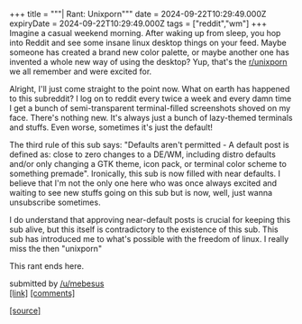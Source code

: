 +++
title = """| Rant: Unixporn"""
date = 2024-09-22T10:29:49.000Z
expiryDate = 2024-09-22T10:29:49.000Z
tags = ["reddit","wm"]
+++
Imagine a casual weekend morning. After waking up from sleep, you hop into Reddit and see some insane linux desktop things on your feed. Maybe someone has created a brand new color palette, or maybe another one has invented a whole new way of using the desktop? Yup, that's the [r/unixporn](/r/unixporn) we all remember and were excited for.

Alright, I'll just come straight to the point now. What on earth has happened to this subreddit? I log on to reddit every twice a week and every damn time I get a bunch of semi-transparent terminal-filled screenshots shoved on my face. There's nothing new. It's always just a bunch of lazy-themed terminals and stuffs. Even worse, sometimes it's just the default!

The third rule of this sub says: "Defaults aren't permitted - A default post is defined as: close to zero changes to a DE/WM, including distro defaults and/or only changing a GTK theme, icon pack, or terminal color scheme to something premade". Ironically, this sub is now filled with near defaults. I believe that I'm not the only one here who was once always excited and waiting to see new stuffs going on this sub but is now, well, just wanna unsubscribe sometimes.

I do understand that approving near-default posts is crucial for keeping this sub alive, but this itself is contradictory to the existence of this sub. This sub has introduced me to what's possible with the freedom of linux. I really miss the then "unixporn"

This rant ends here.

submitted by [/u/mebesus](https://www.reddit.com/user/mebesus)  
[\[link\]](https://www.reddit.com/r/unixporn/comments/1fmq6g8/rant_unixporn/) [\[comments\]](https://www.reddit.com/r/unixporn/comments/1fmq6g8/rant_unixporn/)

[[source]](https://www.reddit.com/r/unixporn/comments/1fmq6g8/rant_unixporn/)
